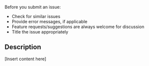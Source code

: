 Before you submit an issue:

* Check for similar issues
* Provide error messages, if applicable
* Feature requests/suggestions are always welcome for discussion
* Title the issue appropriately

## Description

[Insert content here]
